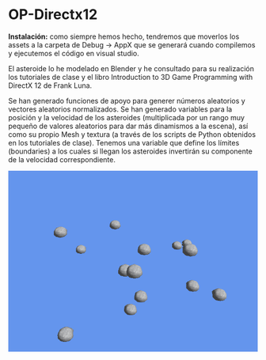# OP-Directx12

**Instalación:** como siempre hemos hecho, tendremos que moverlos los assets a la carpeta de Debug -> AppX que se generará cuando compilemos y ejecutemos el código en visual studio.

El asteroide lo he modelado en Blender y he consultado para su realización los tutoriales de clase y el libro Introduction to 3D Game Programming with DirectX 12 de Frank Luna.

Se han generado funciones de apoyo para generer números aleatorios y vectores aleatorios normalizados. Se han generado variables para la posición y la velocidad de los asteroides (multiplicada por un rango muy pequeño de valores aleatorios para dar más dinamismos a la escena), así como su propio Mesh y textura (a través de los scripts de Python obtenidos en los tutoriales de clase). Tenemos una variable que define los límites (boundaries) a los cuales si llegan los asteroides invertirán su componente de la velocidad correspondiente.

![](Asteroids.gif)
